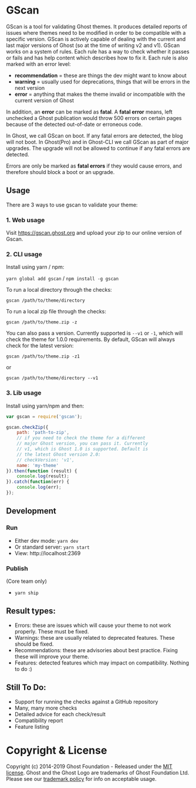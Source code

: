 # GScan

GScan is a tool for validating Ghost themes. It produces detailed reports of issues where themes need to be modified in order to be compatible with a specific version.
GScan is actively capable of dealing with the current and last major versions of Ghost (so at the time of writing v2 and v1).
GScan works on a system of rules. Each rule has a way to check whether it passes or fails and has help content which describes how to fix it. Each rule is also marked with an error level:

- **recommendation** = these are things the dev might want to know about
- **warning** = usually used for deprecations, things that will be errors in the next version
- **error** = anything that makes the theme invalid or incompatible with the current version of Ghost

In addition, an **error** can be marked as **fatal**. A **fatal error** means, left unchecked a Ghost publication would throw 500 errors on certain pages because of the detected out-of-date or erroneous code.

In Ghost, we call GScan on boot. If any fatal errors are detected, the blog will not boot. In Ghost(Pro) and in Ghost-CLI we call GScan as part of major upgrades. The upgrade will not be allowed to continue if any fatal errors are detected.

Errors are only be marked as **fatal errors** if they would cause errors, and therefore should block a boot or an upgrade.

## Usage

There are 3 ways to use gscan to validate your theme:

### 1. Web usage

Visit https://gscan.ghost.org and upload your zip to our online version of Gscan.

### 2. CLI usage

Install using yarn / npm:

`yarn global add gscan` /  `npm install -g gscan`

To run a local directory through the checks:

`gscan /path/to/theme/directory`

To run a local zip file through the checks:

`gscan /path/to/theme.zip -z`

You can also pass a version. Currently supported is `--v1` or `-1`, which will check the theme
for 1.0.0 requirements. By default, GScan will always check for the latest version:

`gscan /path/to/theme.zip -z1`

or

`gscan /path/to/theme/directory --v1`

### 3. Lib usage

Install using yarn/npm and then:

```js
var gscan = require('gscan');

gscan.checkZip({
    path: 'path-to-zip',
    // if you need to check the theme for a different
    // major Ghost version, you can pass it. Currently
    // v1, which is Ghost 1.0 is supported. Default is
    // the latest Ghost version 2.0:
    // checkVersion: 'v1',
    name: 'my-theme'
}).then(function (result) {
    console.log(result);
}).catch(function(err) {
    console.log(err);
});
```

## Development

### Run

- Either dev mode: `yarn dev`
- Or standard server: `yarn start`
- View: http://localhost:2369

### Publish

(Core team only)

- `yarn ship`

## Result types:

- Errors: these are issues which will cause your theme to not work properly. These must be fixed.
- Warnings: these are usually related to deprecated features. These should be fixed.
- Recommendations: these are advisories about best practice. Fixing these will improve your theme.
- Features: detected features which may impact on compatibility. Nothing to do :)

## Still To Do:

- Support for running the checks against a GitHub repository
- Many, many more checks
- Detailed advice for each check/result
- Compatibility report
- Feature listing

# Copyright & License

Copyright (c) 2014-2019 Ghost Foundation - Released under the [MIT license](LICENSE). Ghost and the Ghost Logo are trademarks of Ghost Foundation Ltd. Please see our [trademark policy](https://ghost.org/trademark/) for info on acceptable usage.
